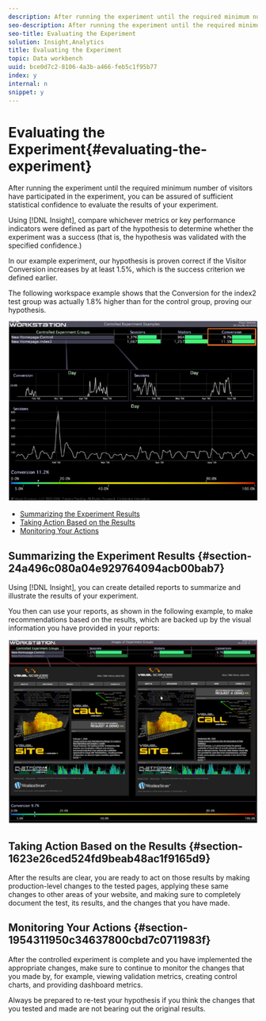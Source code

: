 ```yaml
---
description: After running the experiment until the required minimum number of visitors have participated in the experiment, you can be assured of sufficient statistical confidence to evaluate the results of your experiment.
seo-description: After running the experiment until the required minimum number of visitors have participated in the experiment, you can be assured of sufficient statistical confidence to evaluate the results of your experiment.
seo-title: Evaluating the Experiment
solution: Insight,Analytics
title: Evaluating the Experiment
topic: Data workbench
uuid: bce0d7c2-8106-4a3b-a466-feb5c1f95b77
index: y
internal: n
snippet: y
---
```


# Evaluating the Experiment{#evaluating-the-experiment}

After running the experiment until the required minimum number of visitors have participated in the experiment, you can be assured of sufficient statistical confidence to evaluate the results of your experiment.

Using [!DNL Insight], compare whichever metrics or key performance indicators were defined as part of the hypothesis to determine whether the experiment was a success (that is, the hypothesis was validated with the specified confidence.)

In our example experiment, our hypothesis is proven correct if the Visitor Conversion increases by at least 1.5%, which is the success criterion we defined earlier.

The following workspace example shows that the Conversion for the index2 test group was actually 1.8% higher than for the control group, proving our hypothesis.

![](assets/experimentresults.png)

* [Summarizing the Experiment Results](../../../home/c-undst-ctrld-exp/c-vw-rslts/c-ev-exp.md#section-24a496c080a04e929764094acb00bab7) 
* [Taking Action Based on the Results](../../../home/c-undst-ctrld-exp/c-vw-rslts/c-ev-exp.md#section-1623e26ced524fd9beab48ac1f9165d9) 
* [Monitoring Your Actions](../../../home/c-undst-ctrld-exp/c-vw-rslts/c-ev-exp.md#section-1954311950c34637800cbd7c0711983f)

## Summarizing the Experiment Results {#section-24a496c080a04e929764094acb00bab7}

Using [!DNL Insight], you can create detailed reports to summarize and illustrate the results of your experiment.

You then can use your reports, as shown in the following example, to make recommendations based on the results, which are backed up by the visual information you have provided in your reports:

![](assets/experimentresults2.png)

## Taking Action Based on the Results {#section-1623e26ced524fd9beab48ac1f9165d9}

After the results are clear, you are ready to act on those results by making production-level changes to the tested pages, applying these same changes to other areas of your website, and making sure to completely document the test, its results, and the changes that you have made.

## Monitoring Your Actions {#section-1954311950c34637800cbd7c0711983f}

After the controlled experiment is complete and you have implemented the appropriate changes, make sure to continue to monitor the changes that you made by, for example, viewing validation metrics, creating control charts, and providing dashboard metrics.

Always be prepared to re-test your hypothesis if you think the changes that you tested and made are not bearing out the original results. 
